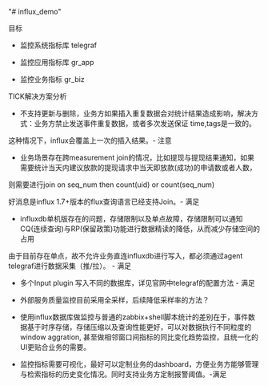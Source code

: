 "# influx_demo"

目标

- 监控系统指标库 telegraf

- 监控应用指标库 gr_app

- 监控业务指标 gr_biz

TICK解决方案分析

- 不支持更新与删除，业务方如果插入重复数据会对统计结果造成影响，解决方式：业务方禁止发送事件重复数据，或者多次发送保证 time,tags是一致的。

这种情况下，influx会覆盖上一次的插入结果。- 注意

- 业务场景存在跨measurement join的情况，比如提现与提现结果通知，如果需要统计当天内建议放款的提现请求中当天即放款(成功)的申请数或者人数，

则需要进行join on seq_num then count(uid) or count(seq_num)

好消息是influx 1.7+版本的flux查询语言已经支持Join。- 满足

- influxdb单机版存在的问题，存储限制以及单点故障，存储限制可以通知CQ(连续查询)与RP(保留政策)功能进行数据精读的降低，从而减少存储空间的占用

由于目前存在单点，故不允许业务直连influxdb进行写入，都必须通过agent telegraf进行数据采集（推/拉）。 - 满足

- 多个Input plugin 写入不同的数据库，详见官网中telegraf的配置方法 - 满足


- 外部服务质量监控目前采用全采样，后续降低采样率的方法？

- 使用influx数据库做监控与普通的zabbix+shell脚本统计的差别在于，事件数据基于时序存储，存储压缩以及查询性能更好，可以对数据执行不同粒度的window aggration, 甚至做相邻窗口间指标的同比变化趋势监控，且统一化的UI更贴合业务的需要。

- 监控指标需要可视化，最好可以定制业务的dashboard，方便业务方能够管理与检索指标的历史变化情况。同时支持业务方定制报警阈值。-满足

